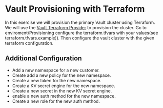 Vault Provisioning with Terraform
===
In this exercise we will provision the primary Vault cluster using Terraform. We will use the [Vault Terraform Provider](https://www.terraform.io/docs/providers/vault/index.html) to provision the cluster.
Go to enviroment/Provisioning configure the terraform.tfvars with your values(see terraform.tfvars.example)).
Then configure the vault cluster with the given terraform configuration.

## Additional Configuration
- Add a new namespace for a new customer.
- Create add a new policy for the new namespace.
- Create a new token for the new namespace.
- Create a KV secret engine for the new namespace.
- Create a new secret in the new KV secret engine.
- enable a new auth method for the new namespace.
- Create a new role for the new auth method.